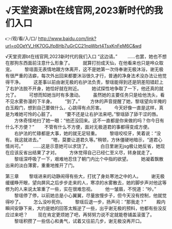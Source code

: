 # √天堂资源bt在线官网,2023新时代的我们入口

👉/观/看/入/口/ http://www.baidu.com/link?url=o0OeYV_HK7OGJfp8Hb7uGrCC21npWbrt4TsxKnFeM6C&wd


√天堂资源bt在线官网,2023新时代的我们入口
“这边请。”
　　……也罢，她也不想在那狗东西面前注意什么形象了。
　　就算打扮成天仙，在他看来也只是哗众取宠。
　　黎瑶面无表情地跟方休离开，这不是她第一次侍奉谢无极沐浴，谢无极有很严重的洁癖，每次外出回来都要沐浴很久才行，普通的净身法术没办法让他觉得干净。
　　这差事以前由谢无极的右护法负责，黎瑶能得到还是阴差阳错赶上了右护法脱不开身，她恰好就在附近。
　　她试探性地争取了一下，他还真的就允了。
　　可想而知她当时有多激动。
　　虽然她的主要任务只是给他洗头，看不见水雾弥漫的下半身。
　　“到了。”
　　方休的声音提醒了她，黎瑶望向半掩的白玉殿门，想到自己要做什么，心跳得有点厉害。
　　今天好像一直是这样，真是为难她可怜的心脏了。
　　“要不还是让右护法来吧。”黎瑶舔了舔干涩的唇。
　　方休奇怪地扫了她一眼：“他还没回来。这不一直都是你来做的吗？你今日有什么不方便？”
　　不管有什么不方便，面对无极道君的事都得变成方便。
　　右护法的忙碌都是大事，她的就无足轻重。
　　黎瑶咬咬牙，笑着说：“没有。我这就进去。”
　　“嗯，莫要让道君久等。”稍顿，方休僵硬地暗示，“道君心情尚可。”
　　……这是示意她可以求饶了。
　　白日里谢无jsg极让她反省，她现在应该反省出结果了才对。
　　方休觉得自己已经仁至义尽，转身就走了。
　　黎瑶深呼吸了一下，艰难地忍住了朝门内比个中指的欲望。
　　她凝着飘散出来的淡白薄雾，重重地推开了门。
 
 
第三章 
　　黎瑶进来的动静闹得有些大，打扰了身处寒池之中的人。
　　谢无极缓缓睁开眼，望向屏风之后步步走来的人，寒凉的水雾散去，她的脚步声对他这等修为的人来说太笨重了一些，实在很难忽视。
　　他一皱眉，不悦道：“吵。”
　　黎瑶停了停，以前她总是小心翼翼，尽量放慢步子，但今天没有控制，他就觉得吵了。
　　怎么没吵死你。
　　黎瑶后退一步，扬声问：“那我走？”
　　殿内瞬间安静下来，大约是她的回答太叛逆了一些，出乎谢无极的预料，他都有些没反应过来吧？
　　现在肯定更烦她了吧，再努努力说不定就能卷铺盖滚蛋了。
　　黎瑶积攒了一些信心和勇气，试着又往前几步，谢无极没再开口。
